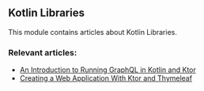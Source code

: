 ## Kotlin Libraries

This module contains articles about Kotlin Libraries.

### Relevant articles:
- [An Introduction to Running GraphQL in Kotlin and Ktor](https://www.baeldung.com/kotlin/graphql-ktor)
- [Creating a Web Application With Ktor and Thymeleaf](https://www.baeldung.com/kotlin/ktor-thymeleaf-web-application)
